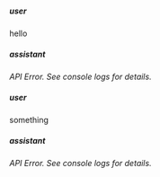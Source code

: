 ##### user
hello

##### assistant
*API Error. See console logs for details.*

##### user
something

##### assistant
*API Error. See console logs for details.*
